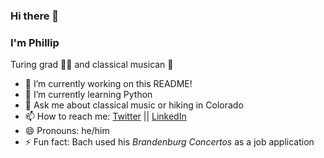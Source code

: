### Hi there 👋
### I'm Phillip
Turing grad 👨‍💻 and classical musican 🎼


- 🔭 I’m currently working on this README!
- 🌱 I’m currently learning Python
- 💬 Ask me about classical music or hiking in Colorado
- 📫 How to reach me: [Twitter](https://twitter.com/phillipstrom) || [LinkedIn](https://www.linkedin.com/in/phillipstrom/)
- 😄 Pronouns: he/him
- ⚡ Fun fact: Bach used his *Brandenburg Concertos* as a job application 

<!--
**Strompy/Strompy** is a ✨ _special_ ✨ repository because its `README.md` (this file) appears on your GitHub profile.

Here are some ideas to get you started:

- 🔭 I’m currently working on this README!
- 🌱 I’m currently learning Python
- 👯 I’m looking to collaborate on ...
- 🤔 I’m looking for help with ...
- 💬 Ask me about classical music or hiking in Colorado
- 📫 How to reach me: [Twitter](https://twitter.com/phillipstrom) || [LinkedIn](https://www.linkedin.com/in/phillipstrom/)
- 😄 Pronouns: he/him
- ⚡ Fun fact: 
-->
